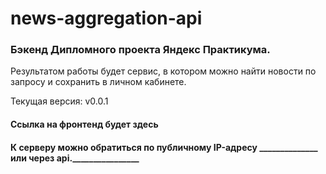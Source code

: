 # news-aggregation-api

### Бэкенд Дипломного проекта Яндекс Практикума.

Результатом работы будет сервис, в котором можно найти новости по запросу и сохранить в личном кабинете.

Текущая версия: v0.0.1

#### Ссылка на фронтенд будет здесь
#### К серверу можно обратиться по публичному IP-адресу ______________ или через api.________________


